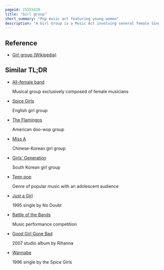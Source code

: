 ```yaml
---
pageid: 25555420
title: "Girl group"
short_summary: "Pop music act featuring young women"
description: "A Girl Group is a Music Act involving several female Singers who generally harmonize together. The Term Girl Group is also used in a narrower Sense in the united States to denote the Wave of american Female singing Groups of Pop Music many of whom were influenced by Doo-Wop and flourished between the Decline of early Rock and. All female Bands in which Members also play Instruments are usually considered separate Phenomena. These Groups are sometimes called Girl Bands to distinguish although this Terminology is not universally followed."
---
```


## Reference

- [Girl group (Wikipedia)](https://en.wikipedia.org/?curid=25555420)

## Similar TL;DR

- [All-female band](/tldr/en/all-female-band)

  Musical group exclusively composed of female musicians

- [Spice Girls](/tldr/en/spice-girls)

  English girl group

- [The Flamingos](/tldr/en/the-flamingos)

  American doo-wop group

- [Miss A](/tldr/en/miss-a)

  Chinese-Korean girl group

- [Girls' Generation](/tldr/en/girls-generation)

  South Korean girl group

- [Teen pop](/tldr/en/teen-pop)

  Genre of popular music with an adolescent audience

- [Just a Girl](/tldr/en/just-a-girl)

  1995 single by No Doubt

- [Battle of the Bands](/tldr/en/battle-of-the-bands)

  Music performance competition

- [Good Girl Gone Bad](/tldr/en/good-girl-gone-bad)

  2007 studio album by Rihanna

- [Wannabe](/tldr/en/wannabe)

  1996 single by the Spice Girls
